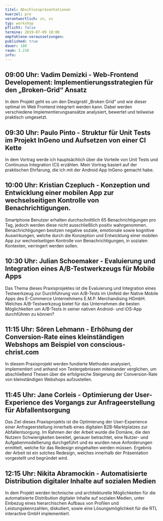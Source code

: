 ```yaml
---
titel: Abschlusspräsentationen
kuerzel: pre
verantwortlich: cn, vs
typ: workshop
pflicht: false
termine: 2019-07-09 10:00
empfohlene-voraussetzungen: 
published: true
dauer: 180
raum: 3.216
info: 
---
```


## 09:00 Uhr: Vadim Demizki - Web-Frontend Developement: Implementierungsstrategien für den „Broken-Grid“ Ansatz
In dem Projekt geht es um den Designstil „Broken Grid“ und wie dieser optimal im Web Frontend integriert werden kann. Dabei werden verschiedene Implementierungsansätze analysiert, bewertet und teilweise praktisch umgesetzt.

## 09:30 Uhr: Paulo Pinto - Struktur für Unit Tests im Projekt InGeno und Aufsetzen von einer CI Kette
In dem Vortrag werde ich hauptsächlich über die Vorteile von Unit Tests und Continuous Integration (CI) erzählen. Mein Vortrag basiert auf der praktischen Ehrfarung, die ich mit der Android App InGeno gemacht habe.

## 10:00 Uhr: Kristian Czepluch - Konzeption und Entwicklung einer mobilen App zur wechselseitigen Kontrolle von Benachrichtigungen.
Smartphone Benutzer erhalten durchschnittlich 65 Benachrichtigungen pro Tag, jedoch werden diese nicht ausschließlich positiv wahrgenommen. Benachrichtigungen besitzen negative soziale, emotionale sowie kognitive Auswirkungen, welche durch die Konzeption und Entwicklung einer mobilen App zur wechselseitigen Kontrolle von Benachrichtigungen, in sozialen Kontexten, verringert werden sollen.

## 10:30 Uhr: Julian Schoemaker - Evaluierung und Integration eines A/B-Testwerkzeugs für Mobile Apps
Das Thema dieses Praxisprojektes ist die Evaluierung und Integration eines Testwerkzeug zur Durchführung von A/B-Tests im Umfeld der Native Mobile Apps des E-Commerce Unternehmens E.M.P. Merchandising HGmbH. Welches A/B-Testwerkzeug bietet für das Unternehmen die besten Möglichkeiten um A/B-Tests in seiner nativen Android- und iOS-App durchführen zu können?

## 11:15 Uhr: Sören Lehmann - Erhöhung der Conversion-Rate eines kleinständigen Webshops am Beispiel von conscious-christ.com
In diesem Praxisprojekt werden fundierte Methoden analysiert, implementiert und anhand von Testergebnissen miteinander verglichen, um abschließend Thesen über die erfolgreiche Steigerung der Conversion-Rate von kleinständigen Webshops aufzustellen.

## 11:45 Uhr: Jane Corleis - Optimierung der User-Experience des Vorgangs zur Anfrageerstellung für Abfallentsorgung
Das Ziel dieses Praxisprojekts ist die Optimierung der User-Experience einer Anfrageerstellung innerhalb eines digitalen B2B-Marktplatzes zur Abfallentsorgung. Im Rahmen der der Arbeit wurde die Domäne, die den Nutzern Schwierigkeiten bereitet, genauer betrachtet, eine Nutzer- und Aufgabenmodellierung durchgeführt und es wurden neue Anforderungen ermittelt, welche für das Redesign eingehalten werden müssen. Ergebnis der Arbeit ist ein solches Redesign, welches innerhalb der Präsentation vorgestellt und begründet wird.

## 12:15 Uhr: Nikita Abramockin - Automatisierte Distribution digitaler Inhalte auf sozialen Medien
In dem Projekt werden technische und architekturelle Möglichkeiten für die automatisierte Distribution digitaler Inhalte auf sozialen Medien, unter Einbezug eines hierarchischen Aufbaus von Profilen und Leistungskennzahlen, diskutiert, sowie eine Lösungsmöglichkeit für die RTL interactive GmbH implementiert.
